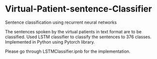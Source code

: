 # Virtual-Patient-sentence-Classifier
Sentence classification using recurrent neural networks

The sentences spoken by the virtual patients in text format are to be classified.
Used LSTM classifier to classify the sentences to 376 classes.
Implemented in Python using Pytorch library.

Please go through LSTMClassifier.ipnb for the implementation.
